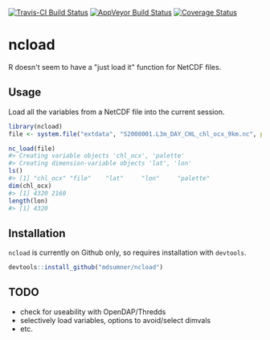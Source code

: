 
<!-- README.md is generated from README.Rmd. Please edit that file -->
[![Travis-CI Build Status](https://travis-ci.org/mdsumner/ncload.svg?branch=master)](https://travis-ci.org/) [![AppVeyor Build Status](https://ci.appveyor.com/api/projects/status/github/mdsumner/ncload?branch=master&svg=true)](https://ci.appveyor.com/project/mdsumner/ncload) [![Coverage Status](https://img.shields.io/codecov/c/github/mdsumner/ncload/master.svg)](https://codecov.io/github/mdsumner/ncload?branch=master)

ncload
======

R doesn't seem to have a "just load it" function for NetCDF files.

Usage
-----

Load all the variables from a NetCDF file into the current session.

``` r
library(ncload)
file <- system.file("extdata", "S2008001.L3m_DAY_CHL_chl_ocx_9km.nc", package = "ncload")

nc_load(file)
#> Creating variable objects 'chl_ocx', 'palette'
#> Creating dimension-variable objects 'lat', 'lon'
ls()
#> [1] "chl_ocx" "file"    "lat"     "lon"     "palette"
dim(chl_ocx)
#> [1] 4320 2160
length(lon)
#> [1] 4320
```

Installation
------------

`ncload` is currently on Github only, so requires installation with `devtools`.

``` r
devtools::install_github("mdsumner/ncload")
```

TODO
----

-   check for useability with OpenDAP/Thredds
-   selectively load variables, options to avoid/select dimvals
-   etc.
